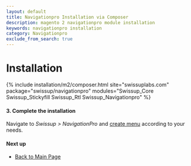 ```yaml
---
layout: default
title: Navigationpro Installation via Composer
description: magento 2 navigationpro module installation
keywords: navigationpro installation
category: Navigationpro
exclude_from_search: true
---
```


# Installation

{% include installation/m2/composer.html site="swissuplabs.com" package="swissup/navigationpro" modules="Swissup_Core Swissup_Stickyfill Swissup_Rtl Swissup_Navigationpro" %}

#### 3. Complete the installation

Navigate to _Swissup > NavigationPro_ and
[create menu](/m2/extensions/navigationpro/backend/menu-grid/) according to your needs.

#### Next up

 -  [Back to Main Page](/m2/extensions/navigationpro/)

